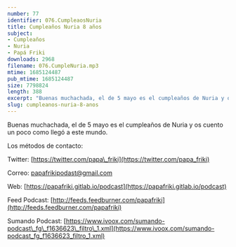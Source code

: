 ```yaml
---
number: 77
identifier: 076.CumpleaosNuria
title: Cumpleaños Nuria 8 años
subject:
- Cumpleaños
- Nuria
- Papá Friki
downloads: 2968
filename: 076.CumpleNuria.mp3
mtime: 1685124487
pub_mtime: 1685124487
size: 7798824
length: 388
excerpt: "Buenas muchachada, el de 5 mayo es el cumpleaños de Nuria y os cuento un poco como llegó a este mundo.  \n\nLos métodos de contacto:  \n\nTwitter: [https://twitter.com/papa\\_friki](https://twitter.com/papa_friki)\n\nCorreo: [papafrikipodast@gmail.com](https://archive.org/details/papafrikipodast@gmail.com)\n\nWeb: [https://papafriki.gitlab.io/podcast](https://papafriki.gitlab.io/podcast)\n\nFeed Podcast: [http://feeds.feedburner.com/papafriki](http://feeds.feedburner.com/papafriki)\n\nSumando Podcast: [https://www.ivoox.com/sumando-podcast\\_fg\\_f1636623\\_filtro\\_1.xml](https://www.ivoox.com/sumando-podcast_fg_f1636623_filtro_1.xml)"
slug: cumpleanos-nuria-8-anos
---
```

Buenas muchachada, el de 5 mayo es el cumpleaños de Nuria y os cuento un poco como llegó a este mundo.

Los métodos de contacto:

Twitter: [https://twitter.com/papa\_friki](https://twitter.com/papa_friki)

Correo: [papafrikipodast@gmail.com](https://archive.org/details/papafrikipodast@gmail.com)

Web: [https://papafriki.gitlab.io/podcast](https://papafriki.gitlab.io/podcast)

Feed Podcast: [http://feeds.feedburner.com/papafriki](http://feeds.feedburner.com/papafriki)

Sumando Podcast: [https://www.ivoox.com/sumando-podcast\_fg\_f1636623\_filtro\_1.xml](https://www.ivoox.com/sumando-podcast_fg_f1636623_filtro_1.xml)